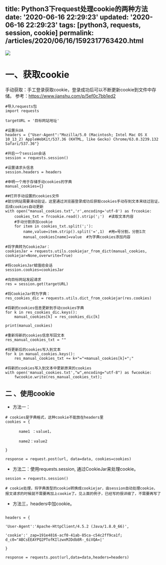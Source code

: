 title: Python3下request处理cookie的两种方法
date: '2020-06-16 22:29:23'
updated: '2020-06-16 22:29:23'
tags: [python3, requests, session, cookie]
permalink: /articles/2020/06/16/1592317763420.html
---
![](https://img.hacpai.com/bing/20190706.jpg?imageView2/1/w/960/h/540/interlace/1/q/100)

# 一、获取cookie

手动获取：手工登录获取cookie，登录成功后可以不断更新cookie到文件中存储。
参考：https://www.jianshu.com/p/5ef0c7bb1ed2
```
#导入requests包
import requests

targetURL = '目标网站地址'

#设置头UA
headers = {"User-Agent":"Mozilla/5.0 (Macintosh; Intel Mac OS X 10_13_2) AppleWebKit/537.36 (KHTML, like Gecko) Chrome/63.0.3239.132 Safari/537.36"}

#开启一个session会话
session = requests.session()

#设置请求头信息
session.headers = headers

#申明一个用于存储手动cookies的字典
manual_cookies={}

##打开手动设置的cookies文件
#部分网站需要滑动验证，这里通过浏览器登录成功后获取cookies手动存到文本来绕过验证，后续cookies自动更新
with open("manual_cookies.txt",'r',encoding='utf-8') as frcookie:
    cookies_txt = frcookie.read().strip(';')  #读取文本内容
    #手动分割添加cookie
    for item in cookies_txt.split(';'):
        name,value=item.strip().split('=',1)  #用=号分割，分割1次
        manual_cookies[name]=value  #为字典cookies添加内容

#将字典转为CookieJar：
cookiesJar = requests.utils.cookiejar_from_dict(manual_cookies, cookiejar=None,overwrite=True)

#将cookiesJar赋值给会话
session.cookies=cookiesJar

#向目标网站发起请求
res = session.get(targetURL)

#将CookieJar转为字典：
res_cookies_dic = requests.utils.dict_from_cookiejar(res.cookies)

#将新的cookies信息更新到手动cookies字典
for k in res_cookies_dic.keys():
    manual_cookies[k] = res_cookies_dic[k]

print(manual_cookies)

#重新将新的cookies信息写回文本
res_manual_cookies_txt = ""

#将更新后的cookies写入到文本
for k in manual_cookies.keys():
    res_manual_cookies_txt += k+"="+manual_cookies[k]+";"

#将新的cookies写入到文本中更新原来的cookies
with open('manual_cookies.txt',"w",encoding="utf-8") as fwcookie:
    fwcookie.write(res_manual_cookies_txt);
```
## 二 、使用cookie

* 方法一： 


```
# cookies是字典格式，这种cookie不能放在headers里
cookies = {

      name1 ：value1，

      name2：value2

}

response = request.post(url, data=data, cookies=cookies)
```

* 方法二：使用requests.session, 通过CookieJar来处理cookie。

```
session = requests.session()

# cookie处理，将字典类型的cookie转换成cookiejar，由session自动处理cookie，
报文请求的时候就不需要再加上cookie了。见上面的例子，已经写的很详细了，不需要再写了
```

* 方法三，headers中加cookie。
```

headers = { 

'User-Agent':'Apache-HttpClient/4.5.2 (Java/1.8.0_66)',

'cookie':'_zap=191e4816-acf0-41ab-85ca-c54c2ff9ca1f; d_c0="ABCsEEAYPQ2PTofKIlzwxMJDdb8R-_6iVQA=|'

}

response = requests.post(url,data=data,headers=headers)
```
